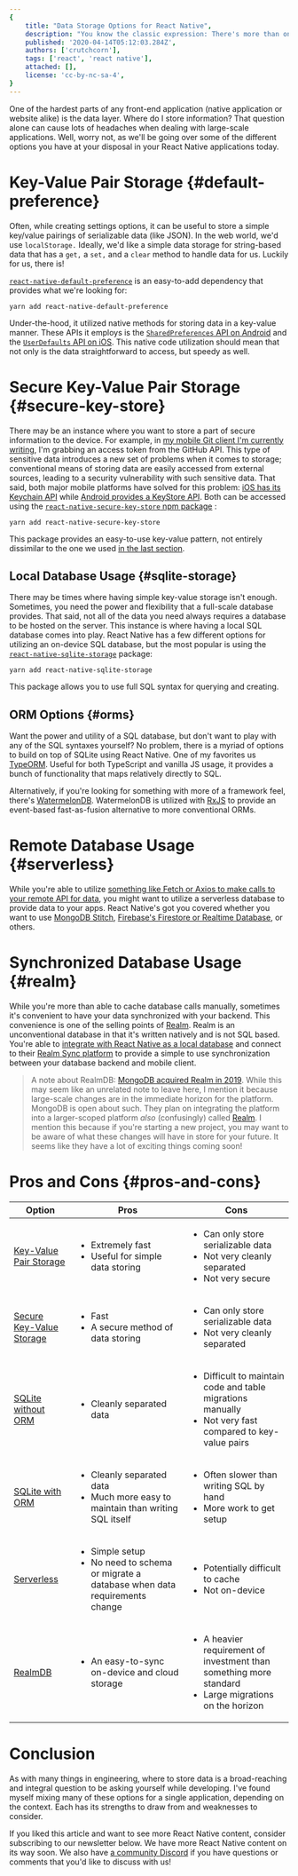 ```yaml
---
{
	title: "Data Storage Options for React Native",
	description: "You know the classic expression: There's more than one way to... Err... store app data. That's how it's said 100%. Let's explore our options in React Native!",
	published: '2020-04-14T05:12:03.284Z',
	authors: ['crutchcorn'],
	tags: ['react', 'react native'],
	attached: [],
	license: 'cc-by-nc-sa-4',
}
---
```


One of the hardest parts of any front-end application (native application or website alike) is the data layer. Where do I store information? That question alone can cause lots of headaches when dealing with large-scale applications. Well, worry not, as we'll be going over some of the different options you have at your disposal in your React Native applications today.

# Key-Value Pair Storage {#default-preference}

Often, while creating settings options, it can be useful to store a simple key/value pairings of serializable data (like JSON). In the web world, we'd use `localStorage.` Ideally, we'd like a simple data storage for string-based data that has a `get,` a `set,` and a `clear` method to handle data for us. Luckily for us, there is!

[`react-native-default-preference`](https://github.com/kevinresol/react-native-default-preference) is an easy-to-add dependency that provides what we're looking for:

```
yarn add react-native-default-preference
```

Under-the-hood, it utilized native methods for storing data in a key-value manner. These APIs it employs is the [`SharedPreferences` API on Android](https://developer.android.com/reference/android/content/SharedPreferences) and the [`UserDefaults` API on iOS](https://developer.apple.com/documentation/foundation/userdefaults). This native code utilization should mean that not only is the data straightforward to access, but speedy as well.

# Secure Key-Value Pair Storage {#secure-key-store}

There may be an instance where you want to store a part of secure information to the device. For example, in [my mobile Git client I'm currently writing](https://twitter.com/crutchcorn/status/1249852692987428864), I'm grabbing an access token from the GitHub API. This type of sensitive data introduces a new set of problems when it comes to storage; conventional means of storing data are easily accessed from external sources, leading to a security vulnerability with such sensitive data. That said, both major mobile platforms have solved for this problem: [iOS has its Keychain API](https://developer.apple.com/documentation/security/keychain_services) while [Android provides a KeyStore API](https://developer.android.com/reference/java/security/KeyStore). Both can be accessed using the [`react-native-secure-key-store` npm package]([https://github.com/pradeep1991singh/react-native-secure-key-store](https://github.com/pradeep1991singh/react-native-secure-key-store#readme)) :

```
yarn add react-native-secure-key-store
```

This package provides an easy-to-use key-value pattern, not entirely dissimilar to the one we used [in the last section](#default-preference).

## Local Database Usage {#sqlite-storage}

There may be times where having simple key-value storage isn't enough. Sometimes, you need the power and flexibility that a full-scale database provides. That said, not all of the data you need always requires a database to be hosted on the server. This instance is where having a local SQL database comes into play. React Native has a few different options for utilizing an on-device SQL database, but the most popular is using the [`react-native-sqlite-storage`](https://github.com/andpor/react-native-sqlite-storage) package:

```
yarn add react-native-sqlite-storage
```

This package allows you to use full SQL syntax for querying and creating.

## ORM Options {#orms}

Want the power and utility of a SQL database, but don't want to play with any of the SQL syntaxes yourself? No problem, there is a myriad of options to build on top of SQLite using React Native. One of my favorites us [TypeORM](https://[typeorm.io/](http://typeorm.io/)). Useful for both TypeScript and vanilla JS usage, it provides a bunch of functionality that maps relatively directly to SQL.

Alternatively, if you're looking for something with more of a framework feel, there's [WatermelonDB](https://github.com/Nozbe/WatermelonDB). WatermelonDB is utilized with [RxJS]([https://](https://github.com/ReactiveX/rxjs)[rxjs.dev/](https://rxjs.dev/)) to provide an event-based fast-as-fusion alternative to more conventional ORMs.

# Remote Database Usage {#serverless}

While you're able to utilize [something like Fetch or Axios to make calls to your remote API for data](https://reactnative.dev/docs/network#using-fetch), you might want to utilize a serverless database to provide data to your apps. React Native's got you covered whether you want to use [MongoDB Stitch](https://www.npmjs.com/package/mongodb-stitch-react-native-sdk), [Firebase's Firestore or Realtime Database](https://rnfirebase.io/), or others.

# Synchronized Database Usage {#realm}

While you're more than able to cache database calls manually, sometimes it's convenient to have your data synchronized with your backend. This convenience is one of the selling points of [Realm](https://realm.io/). Realm is an unconventional database in that it's written natively and is not SQL based. You're able to [integrate with React Native as a local database](https://realm.io/docs/javascript/latest#getting-started) and connect to their [Realm Sync platform](https://docs.realm.io/sync/getting-started-1/getting-a-realm-object-server-instance) to provide a simple to use synchronization between your database backend and mobile client.

> A note about RealmDB: [MongoDB acquired Realm in 2019](https://techcrunch.com/2019/04/24/mongodb-to-acquire-open-source-mobile-database-realm-startup-that-raised-40m/). While this may seem like an unrelated note to leave here, I mention it because large-scale changes are in the immediate horizon for the platform. MongoDB is open about such. They plan on integrating the platform into a larger-scoped platform _also_ (confusingly) called [Realm](https://www.mongodb.com/realm). I mention this because if you're starting a new project, you may want to be aware of what these changes will have in store for your future. It seems like they have a lot of exciting things coming soon!

# Pros and Cons {#pros-and-cons}

| Option                                        | Pros                                                         | Cons                                                         |
| --------------------------------------------- | ------------------------------------------------------------ | ------------------------------------------------------------ |
| [Key-Value Pair Storage](#default-preference) | <ul><li>Extremely fast</li><li>Useful for simple data storing</li></ul> | <ul><li>Can only store serializable data</li><li>Not very cleanly separated</li><li>Not very secure</li></ul> |
| [Secure Key-Value Storage](#secure-key-store) | <ul><li>Fast</li><li>A secure method of data storing</li></ul> | <ul><li>Can only store serializable data</li><li>Not very cleanly separated</li></ul> |
| [SQLite without ORM](#sqlite-storage)         | <ul><li>Cleanly separated data</li></ul>                     | <ul><li>Difficult to maintain code and table migrations manually</li><li>Not very fast compared to key-value pairs</li></ul> |
| [SQLite with ORM](#orms)                      | <ul><li>Cleanly separated data</li><li>Much more easy to maintain than writing SQL itself</li></ul> | <ul><li>Often slower than writing SQL by hand</li><li>More work to get setup</li></ul> |
| [Serverless](#serverless)                     | <ul><li>Simple setup</li><li>No need to schema or migrate a database when data requirements change</li></ul> | <ul><li>Potentially difficult to cache</li><li>Not on-device</li></ul> |
| [RealmDB](#realm)                             | <ul><li>An easy-to-sync on-device and cloud storage</li></ul> | <ul><li>A heavier requirement of investment than something more standard</li><li>Large migrations on the horizon</li></ul> |

# Conclusion

As with many things in engineering, where to store data is a broad-reaching and integral question to be asking yourself while developing. I've found myself mixing many of these options for a single application, depending on the context. Each has its strengths to draw from and weaknesses to consider.

If you liked this article and want to see more React Native content, consider subscribing to our newsletter below. We have more React Native content on its way soon. We also have [a community Discord](https://discord.gg/FMcvc6T) if you have questions or comments that you'd like to discuss with us!